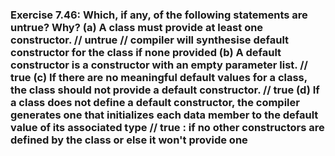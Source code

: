 ### Exercise 7.46: Which, if any, of the following statements are untrue? Why?    (a) A class must provide at least one constructor.  // untrue            // compiler will synthesise default constructor for the class if none provided    (b) A default constructor is a constructor with an empty parameter list. // true    (c) If there are no meaningful default values for a class, the class should not provide a default constructor. // true    (d) If a class does not define a default constructor, the compiler generates one that initializes each data member to   the default value of its associated type          //  true : if no other constructors are defined by the class or else it won't provide one 